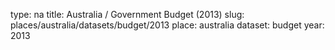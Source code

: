 type: na
title: Australia / Government Budget (2013)
slug: places/australia/datasets/budget/2013
place: australia
dataset: budget
year: 2013
